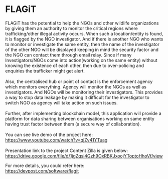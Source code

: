 # FLAGiT

FLAGiT has the potential to help the NGOs and other wildlife organizations by giving them an authority to monitor the critical regions where trafficking/other illegal activity occurs. When such a location/entity is found, it is flagged by the NGO investigator. And if there is another NGO who wants to monitor or investigate the same entity, then the name of the investigator of the other NGO will be displayed keeping in mind the security factor and the NGO can contact them through email relay. Since if many Investigators/NGOs come into action(working on the same entity) without knowing the existence of each other, then due to over-policing and enquiries the trafficker might get alert.
<br/>
<br/>
Also, the centralised hub or point of contact is the enforcement agency which monitors everything. Agency will monitor the NGOs as well as investigators. And NGOs will be monitoring their investigators. This provides a way to stop data leakage by making it difficult for the investigator to switch NGO as agency will take action on such issues.
<br/>
<br/>
Further, after implementing blockchain model, this application will provide a platform for data sharing between organisations working on same entity having trust factor between them (a secure way of collaboration).
<br/>
<br/>
You can see live demo of the project here:<br/>
https://www.youtube.com/watch?v=qjZv41YTuag
<br/>
<br/>
Presentation link to the project Content Zilla is given below:<br/>
https://drive.google.com/file/d/1jgZqsi4Gzh9OxRBKJxoojYToptoHhoVf/view

For more details, you could refer here:<br/>
https://devpost.com/software/flagit

